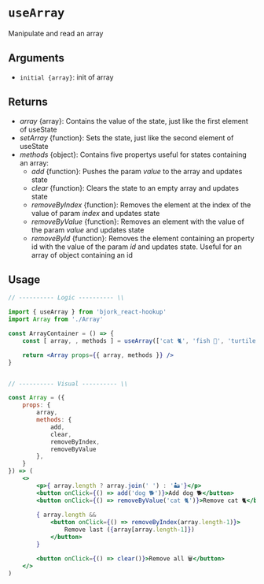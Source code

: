 # `useArray`
Manipulate and read an array

## Arguments
- `initial {array}`: init of array

## Returns
* _array_ {array}: Contains the value of the state, just like the first element of useState
* _setArray_ {function}: Sets the state, just like the second element of useState
* _methods_ {object}: Contains five propertys useful for states containing an array:
	* _add_ {function}: Pushes the param _value_ to the array and updates state
	* _clear_ {function}: Clears the state to an empty array and updates state
	* _removeByIndex_ {function}: Removes the element at the index of the value of param _index_ and updates state
	* _removeByValue_ {function}: Removes an element with the value of the param _value_ and updates state
	* _removeById_ {function}: Removes the element containing an property id with the value of the param _id_ and updates state. Useful for an array of object containing an id

## Usage
```jsx
// ---------- Logic ---------- \\

import { useArray } from 'bjork_react-hookup'
import Array from './Array'

const ArrayContainer = () => {
	const [ array, , methods ] = useArray(['cat 🐈', 'fish 🐠', 'turtile 🐢'])

	return <Array props={{ array, methods }} />
}


// ---------- Visual ---------- \\

const Array = ({
	props: { 
		array, 
		methods: {
			add, 
			clear, 
			removeByIndex, 
			removeByValue
		},
	}
}) => (
	<>
		<p>{ array.length ? array.join(' ') : '🏜'}</p>
		<button onClick={() => add('dog 🐕')}>Add dog 🐕</button>
		<button onClick={() => removeByValue('cat 🐈')}>Remove cat 🐈</button>
		
		{ array.length && 
			<button onClick={() => removeByIndex(array.length-1)}>
				Remove last ({array[array.length-1]})
			</button>
		}

		<button onClick={() => clear()}>Remove all 🗑</button>
	</>
)
```
